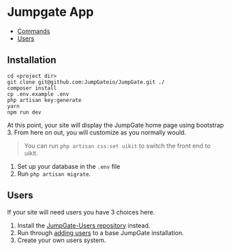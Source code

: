# Jumpgate App

- [Commands](#commands)
- [Users](#users)

<a name="commands"></a>
## Installation

```
cd <project dir>
git clone git@github.com:JumpGateio/JumpGate.git ./
composer install
cp .env.example .env
php artisan key:generate
yarn
npm run dev
```
At this point, your site will display the JumpGate home page using bootstrap 3.  From here on out, you will customize as you normally would.

> You can run `php artisan css:set uikit` to switch the front end to uikit.

1. Set up your database in the `.env` file
1. Run `php artisan migrate`.

<a name="users"></a>
## Users

If your site will need users you have 3 choices here.  

1. Install the [JumpGate-Users repository](/1-Getting%20Started/2-Users%20Install.md) instead.
1. Run through [adding users](/1-Getting%20Started/3-Add%20Users%20to%20Base%20Install.md) to a base JumpGate installation.
1. Create your own users system.
